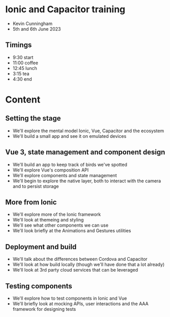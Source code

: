 # Ionic and Capacitor training

- Kevin Cunningham
- 5th and 6th June 2023

## Timings 

- 9:30  start
- 11:00 coffee
- 12:45 lunch
- 3:15  tea
- 4:30  end

# Content

## Setting the stage

- We'll explore the mental model Ionic, Vue, Capacitor and the ecosystem
- We'll build a small app and see it on emulated devices

## Vue 3, state management and component design

- We'll build an app to keep track of birds we've spotted
- We'll explore Vue's composition API
- We'll explore components and state management
- We'll begin to explore the native layer, both to interact with the camera and to persist storage

## More from Ionic

- We'll explore more of the Ionic framework
- We'll look at themeing and styling
- We'll see what other components we can use
- We'll look briefly at the Animations and Gestures utilities

## Deployment and build

- We'll talk about the differences between Cordova and Capacitor
- We'll look at how build locally (though we'll have done that a lot already)
- We'll look at 3rd party cloud services that can be leveraged

## Testing components

- We'll explore how to test components in Ionic and Vue
- We'll briefly look at mocking APIs, user interactions and the AAA framework for designing tests

